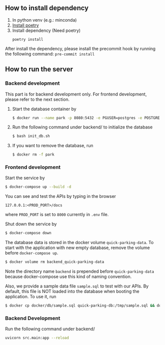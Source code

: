 ## How to install dependency
1. In python venv (e.g.: minconda)
2. [Install poetry](https://python-poetry.org/docs/#installing-with-the-official-installer)
3. Install dependency (Need poetry)
    ```
    poetry install
    ```

After install the dependency, please install the precommit hook by running the following command: ```pre-commit install```

## How to run the server

### Backend development
This part is for backend development only. For frontend development, please refer to the next section.
1. Start the database container by
    ```bash
    $ docker run --name park -p 8080:5432 -e PGUSER=postgres -e POSTGRES_PASSWORD='123' -d postgres
    ```
2. Run the following command under backend/ to initialize the database
    ```bash
    $ bash init_db.sh
    ```
3. If you want to remove the database, run
    ```bash
    $ docker rm -f park
    ```

### Frontend development
Start the service by
```bash
$ docker-compose up --build -d
```

You can see and test the APIs by typing in the browser
```
127.0.0.1:<PROD_PORT>/docs
```
where `PROD_PORT` is set to `8000` currently in `.env` file.

Shut down the service by
```bash
$ docker-compose down
```

The database data is stored in the docker volume `quick-parking-data`. To start with the application with new empty database, remove the volume before `docker-compose up`.
```bash
$ docker volume rm backend_quick-parking-data
```
Note the directory name `backend` is prepended before `quick-parking-data` because docker-compose use this kind of naming convention.

Also, we provide a sample data file `sample.sql` to test with our APIs.
By default, this file is NOT loaded into the database when booting the application.
To use it, run
```bash
$ docker cp docker/db/sample.sql quick-parking-db:/tmp/sample.sql && docker exec quick-parking-db bash -c "psql -U quickparking < /tmp/sample.sql"
```

### Backend Development
Run the following command under backend/
```bash
uvicorn src.main:app --reload
```